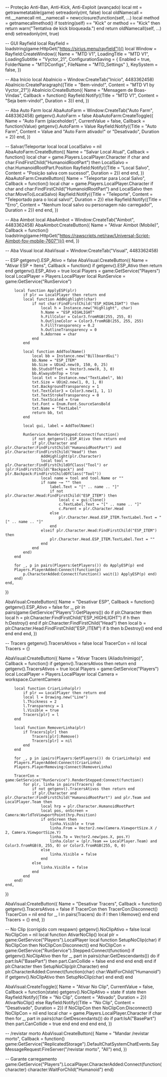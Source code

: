-- Proteção Anti-Ban, Anti-Kick, Anti-Exploit (avançado)
local mt = getrawmetatable(game)
setreadonly(mt, false)
local oldNamecall = mt.__namecall
mt.__namecall = newcclosure(function(self, ...)
    local method = getnamecallmethod()
    if tostring(self) == "Kick" or method == "Kick" then
        return warn("Tentativa de kick bloqueada.")
    end
    return oldNamecall(self, ...)
end)
setreadonly(mt, true)

-- GUI Rayfield
local Rayfield = loadstring(game:HttpGet("https://sirius.menu/rayfield"))()
local Window = Rayfield:CreateWindow({
    Name = "MTD V1",
    LoadingTitle = "MTD V1",
    LoadingSubtitle = "Vyctor_21",
    ConfigurationSaving = {
        Enabled = true,
        FolderName = "MTDConfigs",
        FileName = "MTD_Settings"
    },
    KeySystem = false,
})

-- Aba Início
local AbaInicio = Window:CreateTab("Início", 4483362458)
AbaInicio:CreateParagraph({Title = "Bem-vindo!", Content = "MTD V1 by Vyctor_21"})
AbaInicio:CreateButton({
    Name = "Mensagem de Boas-Vindas",
    Callback = function()
        Rayfield:Notify({Title = "MTD V1", Content = "Seja bem-vindo!", Duration = 3})
    end,
})

-- Aba Auto Farm
local AbaAutoFarm = Window:CreateTab("Auto Farm", 4483362458)
getgenv().AutoFarm = false
AbaAutoFarm:CreateToggle({
    Name = "Auto Farm (placeholder)",
    CurrentValue = false,
    Callback = function(Value)
        getgenv().AutoFarm = Value
        Rayfield:Notify({Title = "Auto Farm", Content = Value and "Auto Farm ativado!" or "Desativado", Duration = 2})
    end,
})

-- Salvar/Teleportar local
local LocalSalvo = nil
AbaAutoFarm:CreateButton({
    Name = "Salvar Local Atual",
    Callback = function()
        local char = game.Players.LocalPlayer.Character
        if char and char:FindFirstChild("HumanoidRootPart") then
            LocalSalvo = char.HumanoidRootPart.Position
            Rayfield:Notify({Title = "Local Salvo", Content = "Posição salva com sucesso!", Duration = 2})
        end
    end,
})
AbaAutoFarm:CreateButton({
    Name = "Teleportar para Local Salvo",
    Callback = function()
        local char = game.Players.LocalPlayer.Character
        if char and char:FindFirstChild("HumanoidRootPart") and LocalSalvo then
            char:MoveTo(LocalSalvo)
            Rayfield:Notify({Title = "Teleporte", Content = "Teleportado para o local salvo!", Duration = 2})
        else
            Rayfield:Notify({Title = "Erro", Content = "Nenhum local salvo ou personagem não carregado!", Duration = 2})
        end
    end,
})

-- Aba Aimbot
local AbaAimbot = Window:CreateTab("Aimbot", 4483362458)
AbaAimbot:CreateButton({
    Name = "Ativar Aimbot (Mobile)",
    Callback = function()
        loadstring(game:HttpGet("https://rawscripts.net/raw/Universal-Script-Aimbot-fov-mobile-7607"))()
    end,
})

-- Aba Visual
local AbaVisual = Window:CreateTab("Visual", 4483362458)

-- ESP
getgenv().ESP_Ativo = false
AbaVisual:CreateButton({
    Name = "Ativar ESP + Itens",
    Callback = function()
        if getgenv().ESP_Ativo then return end
        getgenv().ESP_Ativo = true
        local Players = game:GetService("Players")
        local LocalPlayer = Players.LocalPlayer
        local RunService = game:GetService("RunService")

        local function ApplyESP(plr)
            if plr == LocalPlayer then return end
            local function AddHighlight(char)
                if not char:FindFirstChild("ESP_HIGHLIGHT") then
                    local h = Instance.new("Highlight", char)
                    h.Name = "ESP_HIGHLIGHT"
                    h.FillColor = Color3.fromRGB(255, 255, 0)
                    h.OutlineColor = Color3.fromRGB(255, 255, 255)
                    h.FillTransparency = 0.2
                    h.OutlineTransparency = 0
                    h.Adornee = char
                end
            end

            local function AddToolName()
                local bb = Instance.new("BillboardGui")
                bb.Name = "ESP_ITEM"
                bb.Size = UDim2.new(0, 150, 0, 25)
                bb.StudsOffset = Vector3.new(0, 3, 0)
                bb.AlwaysOnTop = true
                local txt = Instance.new("TextLabel", bb)
                txt.Size = UDim2.new(1, 0, 1, 0)
                txt.BackgroundTransparency = 1
                txt.TextColor3 = Color3.new(1, 1, 1)
                txt.TextStrokeTransparency = 0
                txt.TextScaled = true
                txt.Font = Enum.Font.SourceSansBold
                txt.Name = "TextLabel"
                return bb, txt
            end

            local gui, label = AddToolName()

            RunService.RenderStepped:Connect(function()
                if not getgenv().ESP_Ativo then return end
                if plr.Character and plr.Character:FindFirstChild("HumanoidRootPart") and plr.Character:FindFirstChild("Head") then
                    AddHighlight(plr.Character)
                    local tool = plr.Character:FindFirstChildOfClass("Tool") or (plr:FindFirstChild("Backpack") and plr.Backpack:FindFirstChildOfClass("Tool"))
                    local name = tool and tool.Name or ""
                    if name ~= "" then
                        label.Text = "[" .. name .. "]"
                        if not plr.Character.Head:FindFirstChild("ESP_ITEM") then
                            local c = gui:Clone()
                            c.TextLabel.Text = "[" .. name .. "]"
                            c.Parent = plr.Character.Head
                        else
                            plr.Character.Head.ESP_ITEM.TextLabel.Text = "[" .. name .. "]"
                        end
                    elseif plr.Character.Head:FindFirstChild("ESP_ITEM") then
                        plr.Character.Head.ESP_ITEM.TextLabel.Text = ""
                    end
                end
            end)
        end

        for _, p in pairs(Players:GetPlayers()) do ApplyESP(p) end
        Players.PlayerAdded:Connect(function(p)
            p.CharacterAdded:Connect(function() wait(1) ApplyESP(p) end)
        end)
    end,
})

AbaVisual:CreateButton({
    Name = "Desativar ESP",
    Callback = function()
        getgenv().ESP_Ativo = false
        for _, plr in pairs(game:GetService("Players"):GetPlayers()) do
            if plr.Character then
                local h = plr.Character:FindFirstChild("ESP_HIGHLIGHT")
                if h then h:Destroy() end
                if plr.Character:FindFirstChild("Head") then
                    local b = plr.Character.Head:FindFirstChild("ESP_ITEM")
                    if b then b:Destroy() end
                end
            end
        end
    end,
})

-- Tracers
getgenv().TracersAtivos = false
local TracerCon = nil
local Tracers = {}

AbaVisual:CreateButton({
    Name = "Ativar Tracers (Aliado/Inimigo)",
    Callback = function()
        if getgenv().TracersAtivos then return end
        getgenv().TracersAtivos = true
        local Players = game:GetService("Players")
        local LocalPlayer = Players.LocalPlayer
        local Camera = workspace.CurrentCamera

        local function CriarLinha(plr)
            if plr == LocalPlayer then return end
            local l = Drawing.new("Line")
            l.Thickness = 2
            l.Transparency = 1
            l.Visible = true
            Tracers[plr] = l
        end

        local function RemoverLinha(plr)
            if Tracers[plr] then
                Tracers[plr]:Remove()
                Tracers[plr] = nil
            end
        end

        for _, p in ipairs(Players:GetPlayers()) do CriarLinha(p) end
        Players.PlayerAdded:Connect(CriarLinha)
        Players.PlayerRemoving:Connect(RemoverLinha)

        TracerCon = game:GetService("RunService").RenderStepped:Connect(function()
            for plr, linha in pairs(Tracers) do
                if not getgenv().TracersAtivos then return end
                if plr.Character and plr.Character:FindFirstChild("HumanoidRootPart") and plr.Team and LocalPlayer.Team then
                    local hrp = plr.Character.HumanoidRootPart
                    local pos, onScreen = Camera:WorldToViewportPoint(hrp.Position)
                    if onScreen then
                        linha.Visible = true
                        linha.From = Vector2.new(Camera.ViewportSize.X / 2, Camera.ViewportSize.Y)
                        linha.To = Vector2.new(pos.X, pos.Y)
                        linha.Color = (plr.Team == LocalPlayer.Team) and Color3.fromRGB(0, 255, 0) or Color3.fromRGB(255, 0, 0)
                    else
                        linha.Visible = false
                    end
                else
                    linha.Visible = false
                end
            end
        end)
    end,
})

AbaVisual:CreateButton({
    Name = "Desativar Tracers",
    Callback = function()
        getgenv().TracersAtivos = false
        if TracerCon then TracerCon:Disconnect() TracerCon = nil end
        for _, l in pairs(Tracers) do if l then l:Remove() end end
        Tracers = {}
    end,
})

-- No Clip (corrigido com respawn)
getgenv().NoClipAtivo = false
local NoClipCon = nil
local function AtivarNoClip()
    local plr = game:GetService("Players").LocalPlayer
    local function SetupNoClip(char)
        if NoClipCon then NoClipCon:Disconnect() end
        NoClipCon = game:GetService("RunService").Stepped:Connect(function()
            if getgenv().NoClipAtivo then
                for _, part in pairs(char:GetDescendants()) do
                    if part:IsA("BasePart") then
                        part.CanCollide = false
                    end
                end
            end
        end)
    end
    if plr.Character then
        SetupNoClip(plr.Character)
    end
    plr.CharacterAdded:Connect(function(char)
        char:WaitForChild("Humanoid")
        if getgenv().NoClipAtivo then
            SetupNoClip(char)
        end
    end)
end

AbaVisual:CreateToggle({
    Name = "Ativar No Clip",
    CurrentValue = false,
    Callback = function(state)
        getgenv().NoClipAtivo = state
        if state then
            Rayfield:Notify({Title = "No Clip", Content = "Ativado", Duration = 2})
            AtivarNoClip()
        else
            Rayfield:Notify({Title = "No Clip", Content = "Desativado", Duration = 2})
            if NoClipCon then NoClipCon:Disconnect() NoClipCon = nil end
            local char = game.Players.LocalPlayer.Character
            if char then
                for _, part in pairs(char:GetDescendants()) do
                    if part:IsA("BasePart") then part.CanCollide = true end
                end
            end
        end
    end,
})

-- /revistar morto
AbaVisual:CreateButton({
    Name = "Mandar /revistar morto",
    Callback = function()
        game:GetService("ReplicatedStorage").DefaultChatSystemChatEvents.SayMessageRequest:FireServer("/revistar morto", "All")
    end,
})

-- Garante carregamento
game:GetService("Players").LocalPlayer.CharacterAdded:Connect(function(character)
    character:WaitForChild("Humanoid")
end)

